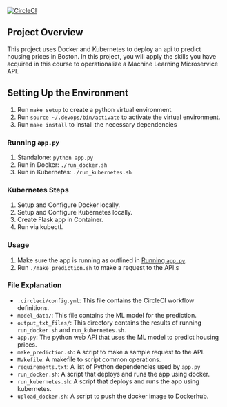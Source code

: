 [![CircleCI](https://dl.circleci.com/status-badge/img/gh/farayolaj/udacity-devops-microservices/tree/main.svg?style=svg)](https://dl.circleci.com/status-badge/redirect/gh/farayolaj/udacity-devops-microservices/tree/main)

## Project Overview

This project uses Docker and Kubernetes to deploy an api to predict housing prices in Boston.
In this project, you will apply the skills you have acquired in this course to operationalize a Machine Learning Microservice API. 

## Setting Up the Environment

1. Run `make setup` to create a python virtual environment.
2. Run `source ~/.devops/bin/activate` to activate the virtual environment.
3. Run `make install` to install the necessary dependencies

### Running `app.py`

1. Standalone:  `python app.py`
2. Run in Docker:  `./run_docker.sh`
3. Run in Kubernetes:  `./run_kubernetes.sh`

### Kubernetes Steps

1. Setup and Configure Docker locally.
2. Setup and Configure Kubernetes locally.
3. Create Flask app in Container.
4. Run via kubectl.

### Usage

1. Make sure the app is running as outlined in [Running `app.py`](#running-apppy).
2. Run `./make_prediction.sh` to make a request to the API.s

### File Explanation
* `.circleci/config.yml`: This file contains the CircleCI workflow definitions.
* `model_data/`: This file contains the ML model for the prediction.
* `output_txt_files/`: This directory contains the results of running `run_docker.sh` and `run_kubernetes.sh`.
* `app.py`: The python web API that uses the ML model to predict housing prices.
* `make_prediction.sh`: A script to make a sample request to the API.
* `Makefile`: A makefile to script common operations.
* `requirements.txt`: A list of Python dependencies used by `app.py`
* `run_docker.sh`: A script that deploys and runs the app using docker.
* `run_kubernetes.sh`: A script that deploys and runs the app using kubernetes.
* `upload_docker.sh`: A script to push the docker image to Dockerhub.